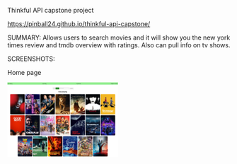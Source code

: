 Thinkful API capstone project

https://pinball24.github.io/thinkful-api-capstone/

SUMMARY:  Allows users to search movies and it will show you the new york times review and tmdb overview with ratings. Also can pull info on tv shows.

SCREENSHOTS:

Home page 

<img src="images/Screenshot_2019-09-15%20Capstone%20Project(1).jpg" width="250">



